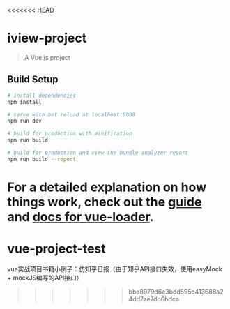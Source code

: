 <<<<<<< HEAD
# iview-project

> A Vue.js project

## Build Setup

``` bash
# install dependencies
npm install

# serve with hot reload at localhost:8080
npm run dev

# build for production with minification
npm run build

# build for production and view the bundle analyzer report
npm run build --report
```

For a detailed explanation on how things work, check out the [guide](http://vuejs-templates.github.io/webpack/) and [docs for vue-loader](http://vuejs.github.io/vue-loader).
=======
# vue-project-test
vue实战项目书籍小例子：仿知乎日报（由于知乎API接口失效，使用easyMock + mockJS编写的API接口）
>>>>>>> bbe8979d6e3bdd595c413688a24dd7ae7db6bdca
